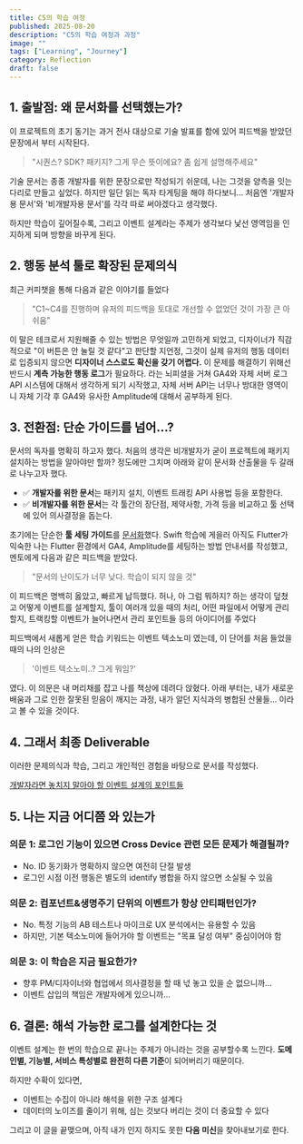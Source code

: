 ```yaml
---
title: C5의 학습 여정
published: 2025-08-20
description: "C5의 학습 여정과 과정"
image: ""
tags: ["Learning", "Journey"]
category: Reflection
draft: false
---
```


## 1. 출발점: 왜 문서화를 선택했는가?

이 프로젝트의 초기 동기는 과거 전사 대상으로 기술 발표를 함에 있어 피드백을 받았던 문장에서 부터 시작된다.

> "시퀀스? SDK? 패키지? 그게 무슨 뜻이에요? 좀 쉽게 설명해주세요"

기술 문서는 종종 개발자를 위한 문장으로만 작성되기 쉬운데, 나는 그것을 양측을 잇는 다리로 만들고 싶었다. 하지만 일단 읽는 독자 타게팅을 해야 하다보니... 처음엔 '개발자용 문서'와 '비개발자용 문서'를 각각 따로 써야겠다고 생각했다.

하지만 학습이 깊어질수록, 그리고 이벤트 설계라는 주제가 생각보다 낯선 영역임을 인지하게 되며 방향을 바꾸게 된다.

## 2. 행동 분석 툴로 확장된 문제의식

최근 커피챗을 통해 다음과 같은 이야기를 들었다

> "C1~C4를 진행하며 유저의 피드백을 토대로 개선할 수 없었던 것이 가장 큰 아쉬움"

이 말은 테크로서 지원해줄 수 있는 방법은 무엇일까 고민하게 되었고, 디자이너가 직감적으로 "이 버튼은 안 눌릴 것 같다"고 판단할 지언정, 그것이 실제 유저의 행동 데이터로 입증되지 않으면 **디자이너 스스로도 확신을 갖기 어렵다.** 이 문제를 해결하기 위해선 반드시 **계측 가능한 행동 로그**가 필요하다. 라는 뇌피셜을 거쳐 GA4와 자체 서버 로그 API 시스템에 대해서 생각하게 되기 시작했고, 자체 서버 API는 너무나 방대한 영역이니 자체 기각 후 GA4와 유사한 Amplitude에 대해서 공부하게 된다.

## 3. 전환점: 단순 가이드를 넘어...?

문서의 독자를 명확히 하고자 했다. 처음의 생각은 비개발자가 굳이 프로젝트에 패키지 설치하는 방법을 알아야만 할까? 정도에만 그치며 아래와 같이 문서화 산출물을 두 갈래로 나누고자 했다.

- ✅ **개발자를 위한 문서**는 패키지 설치, 이벤트 트래킹 API 사용법 등을 포함한다.
- ✅ **비개발자를 위한 문서**는 각 툴간의 장단점, 제약사항, 가격 등을 비교하고 툴 선택에 있어 의사결정을 돕는다.

초기에는 단순한 **툴 세팅 가이드**를 [문서화](https://bisor0627.github.io/posts/how_to_setting_ga4_and_amplitude_in_flutter/)했다. Swift 학습에 게을러 아직도 Flutter가 익숙한 나는 Flutter 환경에서 GA4, Amplitude를 세팅하는 방법 안내서를 작성했고, 멘토에게 다음과 같은 피드백을 받았다.

> "문서의 난이도가 너무 낮다. 학습이 되지 않을 것"

이 피드백은 명백히 옳았고, 빠르게 납득했다. 허나, 아 그럼 뭐하지? 하는 생각이 덮쳤고 어떻게 이벤트를 설계할지, 툴이 여러개 있을 때의 처리, 어떤 파일에서 어떻게 관리할지, 트랙킹할 이벤트가 늘어나면서 관리 포인트들 등의 아이디어를 주었다

피드백에서 새롭게 얻은 학습 키워드는 이벤트 텍소노미 였는데, 이 단어를 처음 들었을 때의 나의 인상은

> '이벤트 텍소노미..? 그게 뭐임?'

였다. 이 의문은 내 머리채를 잡고 나를 책상에 데려다 앉혔다. 아래 부터는, 내가 새로운 배움과 그로 인한 잘못된 믿음이 깨지는 과정, 내가 알던 지식과의 병합된 산물들... 이라고 볼 수 있을 것이다.

## 4. 그래서 최종 Deliverable

이러한 문제의식과 학습, 그리고 개인적인 경험을 바탕으로 문서를 작성했다.

[개발자라면 놓치지 말아야 할 이벤트 설계의 포인트들](https://bisor0627.github.io/posts/event_taxonomy_guide/)

## 5. 나는 지금 어디쯤 와 있는가

### 의문 1: 로그인 기능이 있으면 Cross Device 관련 모든 문제가 해결될까?

- No. ID 동기화가 명확하지 않으면 여전히 단절 발생
- 로그인 시점 이전 행동은 별도의 identify 병합을 하지 않으면 소실될 수 있음

### 의문 2: 컴포넌트&생명주기 단위의 이벤트가 항상 안티패턴인가?

- No. 특정 기능의 AB 테스트나 마이크로 UX 분석에서는 유용할 수 있음
- 하지만, 기본 텍소노미에 들어가야 할 이벤트는 "목표 달성 여부" 중심이어야 함

### 의문 3: 이 학습은 지금 필요한가?

- 향후 PM/디자이너와 협업에서 의사결정을 할 때 넋 놓고 있을 순 없으니까...
- 이벤트 삽입의 책임은 개발자에게 있으니까...

## 6. 결론: 해석 가능한 로그를 설계한다는 것

이벤트 설계는 한 번의 학습으로 끝나는 주제가 아니라는 것을 공부할수록 느낀다.
**도메인별, 기능별, 서비스 특성별로 완전히 다른 기준**이 되어버리기 때문이다.

하지만 수확이 있다면,

- 이벤트는 수집이 아니라 해석을 위한 구조 설계다
- 데이터의 노이즈를 줄이기 위해, 심는 것보다 버리는 것이 더 중요할 수 있다

그리고 이 글을 끝맺으며, 아직 내가 인지 하지도 못한 **다음 미신**을 찾아내보기로 한다.